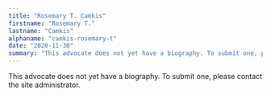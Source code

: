 ```yaml
---
title: "Rosemary T. Camkis"
firstname: "Rosemary T."
lastname: "Camkis"
alphaname: "camkis-rosemary-t"
date: "2020-11-30"
summary: "This advocate does not yet have a biography. To submit one, please contact the site administrator."
---
```

This advocate does not yet have a biography. To submit one, please contact the site administrator.

